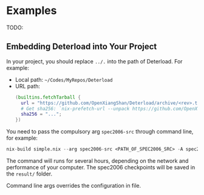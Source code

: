 # Examples

TODO:

## Embedding Deterload into Your Project

In your project, you should replace `../.` into the path of Deterload.
For example:
* Local path: `~/Codes/MyRepos/Deterload`
* URL path:
  ```nix
  (builtins.fetchTarball {
    url = "https://github.com/OpenXiangShan/Deterload/archive/<rev>.tar.gz";
    # Get sha256: `nix-prefetch-url --unpack https://github.com/OpenXiangShan/Deterload/archive/<rev>.tar.gz`
    sha256 = "...";
  })
  ```

You need to pass the compulsory arg `spec2006-src` through command line, for example:

```nix
nix-build simple.nix --arg spec2006-src <PATH_OF_SPEC2006_SRC> -A spec2006.cpt
```

The command will runs for several hours, depending on the network and performance of your computer.
The spec2006 checkpoints will be saved in the `result/` folder.

Command line args overrides the configuration in file.
